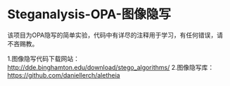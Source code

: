 # Steganalysis-OPA-图像隐写
该项目为OPA隐写的简单实验，代码中有详尽的注释用于学习，有任何错误，请不吝赐教。

1.图像隐写代码下载网站：http://dde.binghamton.edu/download/stego_algorithms/
2.图像隐写库：https://github.com/daniellerch/aletheia
